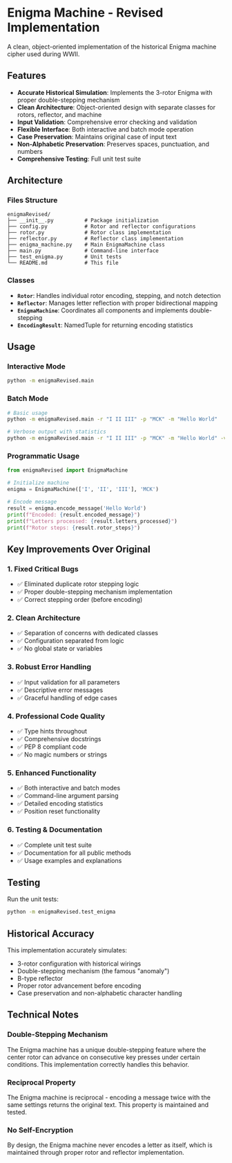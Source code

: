# Enigma Machine - Revised Implementation

A clean, object-oriented implementation of the historical Enigma machine cipher used during WWII.

## Features

- **Accurate Historical Simulation**: Implements the 3-rotor Enigma with proper double-stepping mechanism
- **Clean Architecture**: Object-oriented design with separate classes for rotors, reflector, and machine
- **Input Validation**: Comprehensive error checking and validation
- **Flexible Interface**: Both interactive and batch mode operation
- **Case Preservation**: Maintains original case of input text
- **Non-Alphabetic Preservation**: Preserves spaces, punctuation, and numbers
- **Comprehensive Testing**: Full unit test suite

## Architecture

### Files Structure
```
enigmaRevised/
├── __init__.py          # Package initialization
├── config.py            # Rotor and reflector configurations
├── rotor.py             # Rotor class implementation
├── reflector.py         # Reflector class implementation
├── enigma_machine.py    # Main EnigmaMachine class
├── main.py              # Command-line interface
├── test_enigma.py       # Unit tests
└── README.md            # This file
```

### Classes

- **`Rotor`**: Handles individual rotor encoding, stepping, and notch detection
- **`Reflector`**: Manages letter reflection with proper bidirectional mapping
- **`EnigmaMachine`**: Coordinates all components and implements double-stepping
- **`EncodingResult`**: NamedTuple for returning encoding statistics

## Usage

### Interactive Mode
```bash
python -m enigmaRevised.main
```

### Batch Mode
```bash
# Basic usage
python -m enigmaRevised.main -r "I II III" -p "MCK" -m "Hello World"

# Verbose output with statistics
python -m enigmaRevised.main -r "I II III" -p "MCK" -m "Hello World" -v
```

### Programmatic Usage
```python
from enigmaRevised import EnigmaMachine

# Initialize machine
enigma = EnigmaMachine(['I', 'II', 'III'], 'MCK')

# Encode message
result = enigma.encode_message('Hello World')
print(f"Encoded: {result.encoded_message}")
print(f"Letters processed: {result.letters_processed}")
print(f"Rotor steps: {result.rotor_steps}")
```

## Key Improvements Over Original

### 1. **Fixed Critical Bugs**
- ✅ Eliminated duplicate rotor stepping logic
- ✅ Proper double-stepping mechanism implementation
- ✅ Correct stepping order (before encoding)

### 2. **Clean Architecture**
- ✅ Separation of concerns with dedicated classes
- ✅ Configuration separated from logic
- ✅ No global state or variables

### 3. **Robust Error Handling**
- ✅ Input validation for all parameters
- ✅ Descriptive error messages
- ✅ Graceful handling of edge cases

### 4. **Professional Code Quality**
- ✅ Type hints throughout
- ✅ Comprehensive docstrings
- ✅ PEP 8 compliant code
- ✅ No magic numbers or strings

### 5. **Enhanced Functionality**
- ✅ Both interactive and batch modes
- ✅ Command-line argument parsing
- ✅ Detailed encoding statistics
- ✅ Position reset functionality

### 6. **Testing & Documentation**
- ✅ Complete unit test suite
- ✅ Documentation for all public methods
- ✅ Usage examples and explanations

## Testing

Run the unit tests:
```bash
python -m enigmaRevised.test_enigma
```

## Historical Accuracy

This implementation accurately simulates:
- 3-rotor configuration with historical wirings
- Double-stepping mechanism (the famous "anomaly")
- B-type reflector
- Proper rotor advancement before encoding
- Case preservation and non-alphabetic character handling

## Technical Notes

### Double-Stepping Mechanism
The Enigma machine has a unique double-stepping feature where the center rotor can advance on consecutive key presses under certain conditions. This implementation correctly handles this behavior.

### Reciprocal Property
The Enigma machine is reciprocal - encoding a message twice with the same settings returns the original text. This property is maintained and tested.

### No Self-Encryption
By design, the Enigma machine never encodes a letter as itself, which is maintained through proper rotor and reflector implementation.